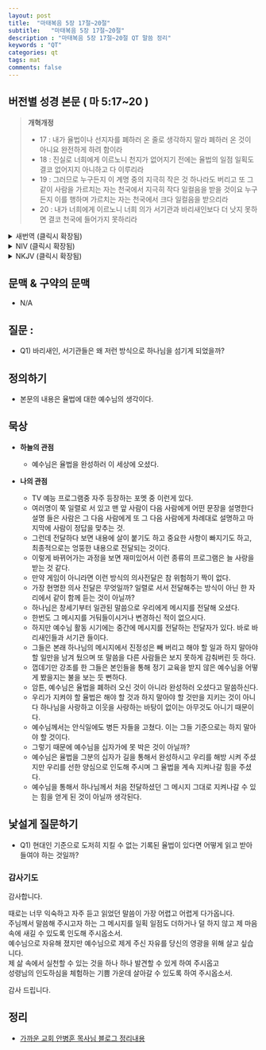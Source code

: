 ```yaml
---
layout: post
title:  "마태복음 5장 17절~20절"
subtitle:   "마태복음 5장 17절~20절"
description : "마태복음 5장 17절~20절 QT 말씀 정리"
keywords : "QT"
categories: qt
tags: mat
comments: false
---
```


## 버전별 성경 본문 ( 마 5:17~20 )

> **개혁개정**
>* 17 : 내가 율법이나 선지자를 폐하러 온 줄로 생각하지 말라 폐하러 온 것이 아니요 완전하게 하려 함이라
>* 18 : 진실로 너희에게 이르노니 천지가 없어지기 전에는 율법의 일점 일획도 결코 없어지지 아니하고 다 이루리라
>* 19 : 그러므로 누구든지 이 계명 중의 지극히 작은 것 하나라도 버리고 또 그같이 사람을 가르치는 자는 천국에서 지극히 작다 일컬음을 받을 것이요 누구든지 이를 행하며 가르치는 자는 천국에서 크다 일컬음을 받으리라
>* 20 : 내가 너희에게 이르노니 너희 의가 서기관과 바리새인보다 더 낫지 못하면 결코 천국에 들어가지 못하리라

<details>

<summary> 새번역 (클릭시 확장됨)</summary>
<div markdown="1">

>* 17 : "내가 율법이나 예언자들의 말을 폐하러 온 줄로 생각하지 말아라. 폐하러 온 것이 아니라, 완성하러 왔다.
>* 18 : 내가 진정으로 너희에게 말한다. 천지가 없어지기 전에는 율법은 일점 일획도 없어지지 않고, 다 이루어질 것이다.
>* 19 : 그러므로 누구든지 이 계명 가운데 아주 작은 것 하나라도 어기고 사람들을 그렇게 가르치는 사람은, 하늘 나라에서 아주 작은 사람으로 일컬어질 것이요, 또 누구든지 계명을 행하며 가르치는 사람은, 하늘 나라에서 큰 사람이라고 일컬어질 것이다.
>* 20 : 내가 너희에게 말한다. 너희의 의가 율법학자들과 바리새파 사람들의 의보다 낫지 않으면, 너희는 하늘나라에 들어가지 못할 것이다."
</div>
</details>

<details>
<summary> NIV (클릭시 확장됨)</summary>
<div markdown="1">

>* 17 : “Do not think that I have come to abolish the Law or the Prophets; I have not come to abolish them but to fulfill them.
>* 18 : For truly I tell you, until heaven and earth disappear, not the smallest letter, not the least stroke of a pen, will by any means disappear from the Law until everything is accomplished.
>* 19 : Therefore anyone who sets aside one of the least of these commands and teaches others accordingly will be called least in the kingdom of heaven, but whoever practices and teaches these commands will be called great in the kingdom of heaven.
>* 20 : For I tell you that unless your righteousness surpasses that of the Pharisees and the teachers of the law, you will certainly not enter the kingdom of heaven.
</div>
</details>

<details>
<summary> NKJV (클릭시 확장됨)</summary>
<div markdown="1">

>* 17 : “Do not think that I came to destroy the Law or the Prophets. I did not come to destroy but to fulfill.
>* 18 : For assuredly, I say to you, till heaven and earth pass away, one jot or one  tittle will by no means pass from the law till all is fulfilled.
>* 19 : Whoever therefore breaks one of the least of these commandments, and teaches men so, shall be called least in the kingdom of heaven; but whoever does and teaches them, he shall be called great in the kingdom of heaven.
>* 20 : For I say to you, that unless your righteousness exceeds the righteousness of the scribes and Pharisees, you will by no means enter the kingdom of heaven.
</div>
</details>

## 문맥 & 구약의 문맥 

* N/A

## 질문 :

* Q1) 바리새인, 서기관들은 왜 저런 방식으로 하나님을 섬기게 되었을까?

## 정의하기

* 본문의 내용은 율법에 대한 예수님의 생각이다.

## 묵상

* **하늘의 관점**  
    - 예수님은 율법을 완성하러 이 세상에 오셨다.
  
* **나의 관점**
    - TV 예능 프로그램중 자주 등장하는 포멧 중 이런게 있다.
    - 여러명이 쭉 일렬로 서 있고 맨 앞 사람이 다음 사람에게 어떤 문장을 설명한다 설명 들은 사람은 그 다음 사람에게 또 그 다음 사람에게 차례대로 설명하고 마지막에 사람이 정답을 맞추는 것.
    - 그런데 전달하다 보면 내용에 살이 붙기도 하고 중요한 사항이 빠지기도 하고, 최종적으로는 엉뚱한 내용으로 전달되는 것이다.
    - 이렇게 바뀌어가는 과정을 보면 재미있어서 이런 종류의 프로그램은 늘 사랑을 받는 것 같다.
    - 만약 게임이 아니라면 이런 방식의 의사전달은 참 위험하기 짝이 없다.
    - 가장 현명한 의사 전달은 무엇일까? 일렬로 서서 전달해주는 방식이 아닌 한 자리에서 같이 함께 듣는 것이 아닐까?
    - 하나님은 창세기부터 일관된 말씀으로 우리에게 메시지를 전달해 오셨다.
    - 한번도 그 메시지를 거둬들이시거나 변경하신 적이 없으시다.
    - 하지만 예수님 활동 시기에는 중간에 메시지를 전달하는 전달자가 있다. 바로 바리새인들과 서기관 들이다. 
    - 그들은 본래 하나님의 메시지에서 진정성은 빼 버리고 해야 할 일과 하지 말아야 할 일만을 남겨 뒀으며 또 말씀을 다른 사람들은 보지 못하게 감춰버린 듯 하다.
    - 껍데기만 강조를 한 그들은 본인들을 통해 정기 교육을 받지 않은 예수님을 어떻게 봤을지는 불을 보는 듯 뻔하다.
    - 암튼, 예수님은 율법을 폐하러 오신 것이 아니라 완성하러 오셨다고 말씀하신다.
    - 우리가 지켜야 할 율법은 해야 할 것과 하지 말아야 할 것만을 지키는 것이 아니다 하나님을 사랑하고 이웃을 사랑하는 바탕이 없이는 아무것도 아니기 때문이다.
    - 예수님께서는 안식일에도 병든 자들을 고쳤다. 이는 그들 기준으로는 하지 말아야 할 것이다. 
    - 그렇기 때문에 예수님을 십자가에 못 박은 것이 아닐까?    
    - 예수님은 율법을 그분의 십자가 길을 통해서 완성하시고 우리를 해방 시켜 주셨지만 우리를 선한 양심으로 인도해 주시며 그 율법을 계속 지켜나갈 힘을 주셨다. 
    - 예수님을 통해서 하나님께서 처음 전달하셨던 그 메시지 그대로 지켜나갈 수 있는 힘을 얻게 된 것이 아닐까 생각된다.

## 낯설게 질문하기

* Q1) 현대인 기준으로 도저히 지킬 수 없는 기록된 율법이 있다면 어떻게 읽고 받아들여야 하는 것일까?

### 감사기도

감사합니다.  

때로는 너무 익숙하고 자주 듣고 읽었던 말씀이 가장 어렵고 어렵게 다가옵니다.  
주님께서 말씀해 주시고자 하는 그 메시지를 일획 일점도 더하거나 덜 하지 않고 제 마음속에 새길 수 있도록 인도해 주시옵소서.  
예수님으로 자유해 졌지만 예수님으로 제게 주신 자유를 당신의 영광을 위해 살고 싶습니다.  
제 삶 속에서 실천할 수 있는 것을 하나 하나 발견할 수 있게 하여 주시옵고  
성령님의 인도하심을 체험하는 기쁨 가운데 살아갈 수 있도록 하여 주시옵소서.

감사 드립니다.  

## 정리
* [가까운 교회 안병훈 목사님 블로그 정리내용](https://blog.naver.com/tolerance2018)


